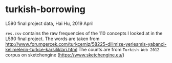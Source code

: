 # turkish-borrowing
L590 final project data, Hai Hu, 2019 April

`res.csv` contains the raw frequencies of the 110 concepts I looked at in the L590 final project. 
The words are taken from http://www.forumgercek.com/turkcemiz/58225-dilimize-yerlesmis-yabanci-kelimelerin-turkce-karsiliklari.html
The counts are from `Turkish Web 2012` corpus on sketchengine (https://www.sketchengine.eu/)
